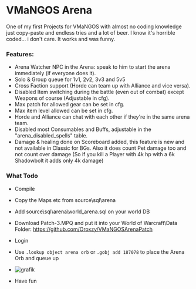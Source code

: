 

# VMaNGOS Arena
One of my first Projects for VMaNGOS with almost no coding knowledge just copy-paste and endless tries and a lot of beer.
I know it's horrible coded... i don't care. It works and was funny.

### Features:

- Arena Watcher NPC in the Arena: speak to him to start the arena immediately (if everyone does it).
- Solo & Group queue for 1v1, 2v2, 3v3 and 5v5
- Cross Faction support (Horde can team up with Alliance and vice versa).
- Disabled Item switching during the battle (even out of combat) except Weapons of course (Adjustable in cfg).
- Max patch for allowed gear can be set in cfg.
- Max item level allowed can be set in cfg.
- Horde and Alliance can chat with each other if they're in the same arena team.
- Disabled most Consumables and Buffs, adjustable in the "arena_disabled_spells" table.
- Damage & healing done on Scoreboard added, this feature is new and not available in Classic for BGs. Also it does count Pet damage too and not count over damage (So if you kill a Player with 4k hp with a 6k Shadowbolt it adds only 4k damage)

### What Todo

- Compile
- Copy the Maps etc from source\sql\arena
- Add source\sql\arena\world_arena.sql on your world DB
- Download Patch-3.MPQ and put it into your World of Warcraft\Data Folder: https://github.com/Oroxzy/VMaNGOSArenaPatch
- Login
- Use `.lookup object arena orb` or `.gobj add 187078` to place the Arena Orb and queue up

- ![grafik](https://user-images.githubusercontent.com/357606/208283756-fcb72a8e-41e5-4f85-b2b4-9f3f527ab85c.png)

- Have fun
